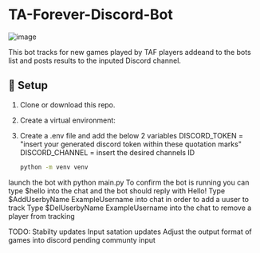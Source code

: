 # TA-Forever-Discord-Bot
![image](https://github.com/user-attachments/assets/b6c512fd-9fa3-4297-860a-f11f74189c31)

This bot tracks for new games played by TAF players addeand to the bots list and posts results to the inputed Discord channel.

## 🔧 Setup

1. Clone or download this repo.
2. Create a virtual environment:
3. Create a .env file and add the below 2 variables
     DISCORD_TOKEN = "insert your generated discord token within these quotation marks"
     DISCORD_CHANNEL = insert the desired channels ID
   
   ```bash
   python -m venv venv

launch the bot with python main.py
To confirm the bot is running you can type $hello into the chat and the bot should reply with Hello!
Type $AddUserbyName ExampleUsername into chat in order to add a uuser to track
Type $DelUserbyName ExampleUsername into the chat to remove a player from tracking

TODO:
Stabilty updates
Input satation updates
Adjust the output format of games into discord pending communty input
